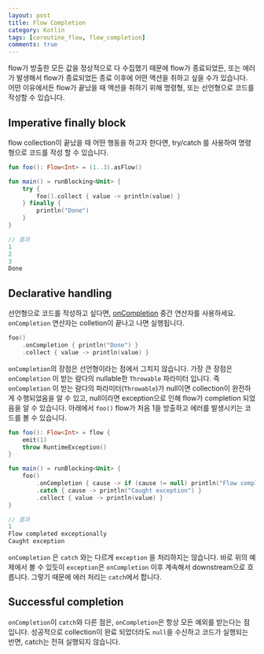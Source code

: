 ```yaml
---
layout: post
title: Flow Completion
category: Kotlin
tags: [coroutine_flow, flow_completion]
comments: true
---
```


flow가 방출한 모든 값을 정상적으로 다 수집했기 때문에 flow가 종료되었든, 또는 에러가 발생해서 flow가 종료되었든 종료 이후에 어떤 액션을 취하고 싶을 수가 있습니다. 어떤 이유에서든 flow가 끝났을 때 액션을 취하기 위해 명령형, 또는 선언형으로 코드를 작성할 수 있습니다.

## Imperative finally block

flow collection이 끝났을 때 어떤 행동을 하고자 한다면, try/catch 를 사용하여 명령형으로 코드를 작성 할 수 있습니다.

```kotlin
fun foo(): Flow<Int> = (1..3).asFlow()

fun main() = runBlocking<Unit> {
    try {
        foo().collect { value -> println(value) }
    } finally {
        println("Done")
    }
}
```

```kotlin
// 결과
1
2
3
Done
```

## Declarative handling

선언형으로 코드를 작성하고 싶다면, [onCompletion](<[https://kotlin.github.io/kotlinx.coroutines/kotlinx-coroutines-core/kotlinx.coroutines.flow/on-completion.html](https://kotlin.github.io/kotlinx.coroutines/kotlinx-coroutines-core/kotlinx.coroutines.flow/on-completion.html)>) 중간 연산자를 사용하세요. `onCompletion` 연산자는 colletion이 끝나고 나면 실행됩니다.

```kotlin
foo()
    .onCompletion { println("Done") }
    .collect { value -> println(value) }
```

`onCompletion`의 장점은 선언형이라는 점에서 그치지 않습니다. 가장 큰 장점은 `onCompletion` 이 받는 람다의 nullable한 `Throwable` 파라미터 입니다. 즉 `onCompletion` 이 받는 람다의 파라미터(`Throwable`)가 null이면 collection이 완전하게 수행되었음을 알 수 있고, null이라면 exception으로 인해 flow가 completion 되었음을 알 수 있습니다. 아래에서 `foo()` flow가 처음 1을 방출하고 에러를 발생시키는 코드를 볼 수 있습니다.

```kotlin
fun foo(): Flow<Int> = flow {
    emit(1)
    throw RuntimeException()
}

fun main() = runBlocking<Unit> {
    foo()
        .onCompletion { cause -> if (cause != null) println("Flow completed exceptionally") }
        .catch { cause -> println("Caught exception") }
        .collect { value -> println(value) }
}
```

```kotlin
// 결과
1
Flow completed exceptionally
Caught exception
```

`onCompletion` 은 `catch` 와는 다르게 `exception` 을 처리하지는 않습니다. 바로 위의 예제에서 볼 수 있듯이 `exception`은 `onCompletion` 이후 계속해서 downstream으로 흐릅니다. 그렇기 때문에 에러 처리는 `catch`에서 합니다.

## Successful completion

`onCompletion`이 `catch`와 다른 점은, `onCompletion`은 항상 모든 예외를 받는다는 점입니다. 성공적으로 collection이 완료 되었더라도 `null`을 수신하고 코드가 실행되는 반면, catch는 전혀 실행되지 않습니다.
